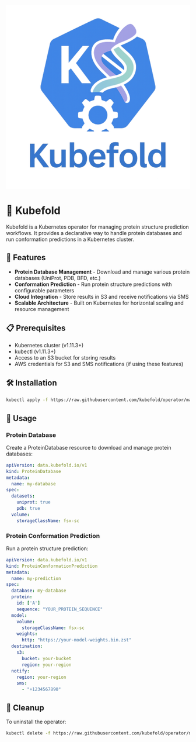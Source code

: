 <div align="center">
  <img src="assets/logo.png" alt="Kubefold Logo" />
</div>

# 🧬 Kubefold

Kubefold is a Kubernetes operator for managing protein structure prediction workflows. It provides a declarative way to handle protein databases and run conformation predictions in a Kubernetes cluster.

## 🚀 Features

- **Protein Database Management** - Download and manage various protein databases (UniProt, PDB, BFD, etc.)
- **Conformation Prediction** - Run protein structure predictions with configurable parameters
- **Cloud Integration** - Store results in S3 and receive notifications via SMS
- **Scalable Architecture** - Built on Kubernetes for horizontal scaling and resource management

## 📋 Prerequisites

- Kubernetes cluster (v1.11.3+)
- kubectl (v1.11.3+)
- Access to an S3 bucket for storing results
- AWS credentials for S3 and SMS notifications (if using these features)

## 🛠️ Installation

```sh
kubectl apply -f https://raw.githubusercontent.com/kubefold/operator/main/dist/install.yaml
```

## 📝 Usage

### Protein Database

Create a ProteinDatabase resource to download and manage protein databases:

```yaml
apiVersion: data.kubefold.io/v1
kind: ProteinDatabase
metadata:
  name: my-database
spec:
  datasets:
    uniprot: true
    pdb: true
  volume:
    storageClassName: fsx-sc
```

### Protein Conformation Prediction

Run a protein structure prediction:

```yaml
apiVersion: data.kubefold.io/v1
kind: ProteinConformationPrediction
metadata:
  name: my-prediction
spec:
  database: my-database
  protein:
    id: ['A']
    sequence: "YOUR_PROTEIN_SEQUENCE"
  model:
    volume:
      storageClassName: fsx-sc
    weights:
      http: "https://your-model-weights.bin.zst"
  destination:
    s3:
      bucket: your-bucket
      region: your-region
  notify:
    region: your-region
    sms:
      - "+1234567890"
```

## 🧹 Cleanup

To uninstall the operator:

```sh
kubectl delete -f https://raw.githubusercontent.com/kubefold/operator/main/dist/install.yaml
```

